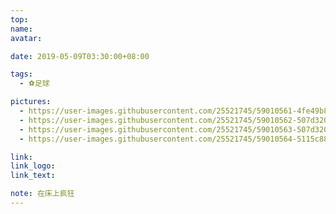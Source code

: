 ```yaml
---
top:
name: 
avatar:

date: 2019-05-09T03:30:00+08:00

tags:
  - ⚽️足球

pictures:
  - https://user-images.githubusercontent.com/25521745/59010561-4fe49b80-8864-11e9-84cb-e095abe1ab48.PNG
  - https://user-images.githubusercontent.com/25521745/59010562-507d3200-8864-11e9-93c0-defac211373c.PNG
  - https://user-images.githubusercontent.com/25521745/59010563-507d3200-8864-11e9-880d-0882208261b2.PNG
  - https://user-images.githubusercontent.com/25521745/59010564-5115c880-8864-11e9-846b-54525e4f4cfa.PNG

link: 
link_logo:
link_text: 

note: 在床上疯狂
---
```

